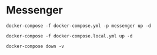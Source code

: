 # Messenger

```shell
docker-compose -f docker-compose.yml -p messenger up -d
```

```shell
docker-compose -f docker-compose.local.yml up -d  
```

```shell
docker-compose down -v
```
